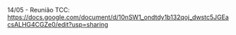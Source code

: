 14/05 - Reunião TCC: https://docs.google.com/document/d/10nSW1_ondtdy1b132qoj_dwstc5JGEacsALHG4CGZe0/edit?usp=sharing

